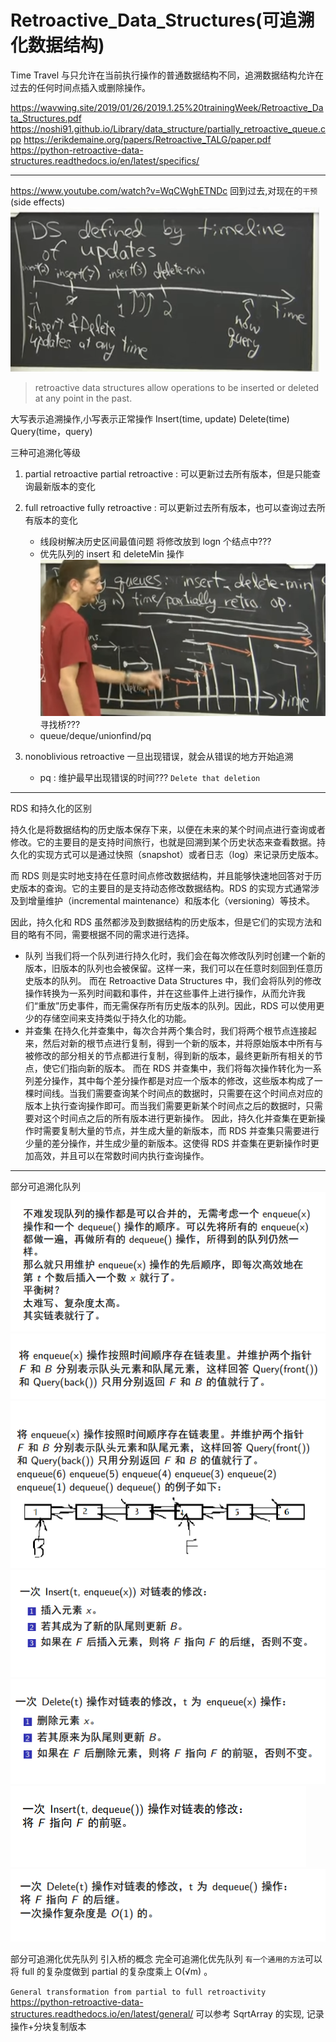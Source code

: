 # Retroactive_Data_Structures(可追溯化数据结构)

Time Travel
与只允许在当前执行操作的普通数据结构不同，追溯数据结构允许在过去的任何时间点插入或删除操作。

https://wavwing.site/2019/01/26/2019.1.25%20trainingWeek/Retroactive_Data_Structures.pdf
https://noshi91.github.io/Library/data_structure/partially_retroactive_queue.cpp
https://erikdemaine.org/papers/Retroactive_TALG/paper.pdf
https://python-retroactive-data-structures.readthedocs.io/en/latest/specifics/

---

https://www.youtube.com/watch?v=WqCWghETNDc
回到过去,对现在的`干预`(side effects)
![1681303899223](image/note/1681303899223.png)

> retroactive data structures allow operations to be inserted or deleted at any point in the past.

大写表示追溯操作,小写表示正常操作
Insert(time, update)
Delete(time)
Query(time，query)

三种可追溯化等级

1. partial retroactive
   partial retroactive : 可以更新过去所有版本，但是只能查询最新版本的变化
2. full retroactive
   fully retroactive : 可以更新过去所有版本，也可以查询过去所有版本的变化

   - 线段树解决历史区间最值问题 将修改放到 logn 个结点中???
   - 优先队列的 insert 和 deleteMin 操作
     ![1681305368560](image/note/1681305368560.png)
     寻找桥???
   - queue/deque/unionfind/pq

3. nonoblivious retroactive
   一旦出现错误，就会从错误的地方开始追溯
   - pq : 维护最早出现错误的时间???
     `Delete that deletion`

---

RDS 和持久化的区别

持久化是将数据结构的历史版本保存下来，以便在未来的某个时间点进行查询或者修改。它的主要目的是支持时间旅行，也就是回溯到某个历史状态来查看数据。持久化的实现方式可以是通过快照（snapshot）或者日志（log）来记录历史版本。

而 RDS 则是实时地支持在任意时间点修改数据结构，并且能够快速地回答对于历史版本的查询。它的主要目的是支持动态修改数据结构。RDS 的实现方式通常涉及到增量维护（incremental maintenance）和版本化（versioning）等技术。

因此，持久化和 RDS 虽然都涉及到数据结构的历史版本，但是它们的实现方法和目的略有不同，需要根据不同的需求进行选择。

- 队列
  当我们将一个队列进行持久化时，我们会在每次修改队列时创建一个新的版本，旧版本的队列也会被保留。这样一来，我们可以在任意时刻回到任意历史版本的队列。
  而在 Retroactive Data Structures 中，我们会将队列的修改操作转换为一系列时间戳和事件，并在这些事件上进行操作，从而允许我们“重放”历史事件，而无需保存所有历史版本的队列。因此，RDS 可以使用更少的存储空间来支持类似于持久化的功能。
- 并查集
  在持久化并查集中，每次合并两个集合时，我们将两个根节点连接起来，然后对新的根节点进行复制，得到一个新的版本，并将原始版本中所有与被修改的部分相关的节点都进行复制，得到新的版本，最终更新所有相关的节点，使它们指向新的版本。
  而在 RDS 并查集中，我们将每次操作转化为一系列差分操作，其中每个差分操作都是对应一个版本的修改，这些版本构成了一棵时间线。当我们需要查询某个时间点的数据时，只需要在这个时间点对应的版本上执行查询操作即可。而当我们需要更新某个时间点之后的数据时，只需要对这个时间点之后的所有版本进行更新操作。
  因此，持久化并查集在更新操作时需要复制大量的节点，并生成大量的新版本，而 RDS 并查集只需要进行少量的差分操作，并生成少量的新版本。这使得 RDS 并查集在更新操作时更加高效，并且可以在常数时间内执行查询操作。

---

部分可追溯化队列
![1681479266854](image/note/1681479266854.png)
![1681479272247](image/note/1681479272247.png)
![1681479280173](image/note/1681479280173.png)
![1681479328034](image/note/1681479328034.png)
![1681479334711](image/note/1681479334711.png)
![1681479344937](image/note/1681479344937.png)
![1681479351635](image/note/1681479351635.png)

部分可追溯化优先队列
引入桥的概念
完全可追溯化优先队列
`有一个通用的方法`可以将 full 的复杂度做到 partial 的复杂度乘上 O(√m) 。

`General transformation from partial to full retroactivity`
https://python-retroactive-data-structures.readthedocs.io/en/latest/general/
可以参考 SqrtArray 的实现, 记录操作+分块复制版本
